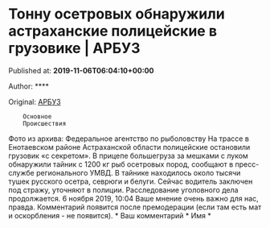 
# Тонну осетровых обнаружили астраханские полицейские в грузовике | АРБУЗ

Published at: **2019-11-06T06:04:10+00:00**

Author: ****

Original: [АРБУЗ](https://arbuztoday.ru/tonnu-osetrovyx-obnaruzhili-astraxanskie-policejskie-v-gruzovike/)


        Основное
        Происшествия
      
Фото из архива: Федеральное агентство по рыболовству
На трассе в Енотаевском районе Астраханской области полицейские остановили грузовик «с секретом». В прицепе большегруза за мешками с луком обнаружили тайник с 1200 кг рыб осетровых пород, сообщают в пресс-службе регионального УМВД.
В тайнике находилось около тысячи тушек русского осетра, севрюги и белуги. Сейчас водитель заключен под стражу, уточняют в полиции.
Расследование уголовного дела продолжается.
6 ноября 2019, 10:04
Ваше мнение очень важно для нас, правда. Комментарий появится после премодерации (если там есть мат и оскорбления - не появится). *
Ваш комментарий *
Имя *
